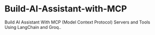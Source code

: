 # Build-AI-Assistant-with-MCP
Build AI Assistant With MCP (Model Context Protocol) Servers and Tools Using LangChain and Groq..
